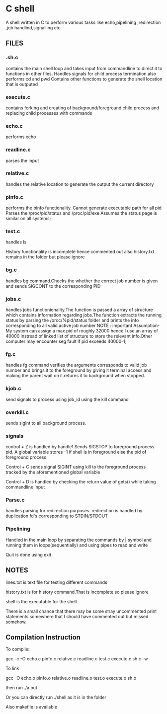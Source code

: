 # C shell
A shell written in C to perform various tasks like echo,pipelining ,redirection ,job handlind,signalling etc
## FILES
### .sh.c
contains the main shell loop and takes input from commandline to 
direct it to functions in other files.
Handles signals for child process termination
also performs cd and pwd
Contains other functions to generate the shell location that is outputed

### execute.c
contains forking and creating of background/foreground child process and replacing child processes with commands

### echo.c
performs echo

### readline.c
parses the input

### relative.c
handles the relative location to generate the output the current directory

### pinfo.c
performs the pinfo functionality.
Cannot generate executable path for all pid
Parses the /proc/pid/status and /proc/pid/exe
Assumes the status page is similar on all systems;

### test.c
handles ls

History functionality is incomplete hence commented out
also history.txt remains in the folder but please ignore

###  bg.c
handles bg command.Checks the whether the correct job number is given and sends
SIGCONT to the corresponding PID

### jobs.c
handles jobs functionionality.The function is passed a array of structure which contains 
information regarding jobs.The function extracts the running status by parsing the /proc/%pid/status folder and prints the info corresponding to all valid active job number
NOTE : important Assumption-My system can assign a max pid of roughly 32000 hence I use an array of 40000 instread of linked list of structure to store the relevant info.Other computer may encounter seg fault if pid exceeds 40000-1;

### fg.c
handles fg command
verifies the arguments corresponds to valid job number and brings it to the foreground by giving it terminal access and making the parent wait on it.returns it to background when stopped.

### kjob.c
send signals to process using job_id using the kill command

### overkill.c
sends sigint to all background process.

### signals
control + Z is handled by handle1.Sends SIGSTOP to foreground process pid.
A global variable stores -1 if shell is in foreground else the pid of foreground process

Control + C sends signal SIGINT using kill to the foreground process tracked by the aforementioned global variable

Control + D is handled by checking the return value of gets() while taking commandline input

### Parse.c
handles parsing for redirection purposes.
redirection is handled by duplication fd's corresponding to STDIN/STDOUT

### Pipelining
Handled in the main loop by separating the commands by | symbol and running them in loops(sequentially) and using pipes to read and write

Quit is done using exit

## NOTES
lines.txt is text file for testing different commands

history.txt is for history command.That is incomplete so please ignore

shell is the executable for the shell

There is a small chance that there may be some stray uncommented print statements
somewhere that I should have commented out but missed somehow.

## Compilation Instruction

To compile:

gcc -c -O echo.c pinfo.c relative.c readline.c test.c execute.c sh.c -w

To link

gcc  -O echo.o pinfo.o relative.o readline.o test.o execute.o sh.o

then run ./a.out

Or you can directly run ./shell as it is in the folder

Also makefile is available
